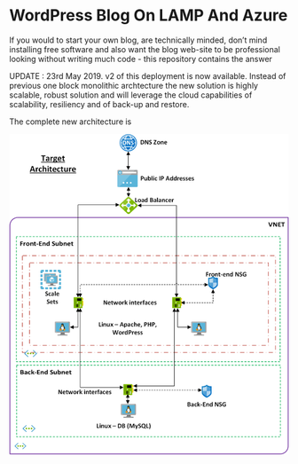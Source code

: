 # WordPress Blog On LAMP And Azure
If you would to start your own blog, are technically minded, don’t mind installing free software and also want the blog web-site to be professional looking without writing much code - this repository contains the answer
<p> UPDATE : 23rd May 2019. v2 of this deployment is now available. Instead of previous one block monolithic archtecture the new solution is  highly scalable, robust solution and will leverage the cloud capabilities of scalability, resiliency and of back-up and restore. 
</p>
The complete new architecture is <p>
<img src="scripts/V2/Pictures/new-target-architecture.png"/> 
  </P>
